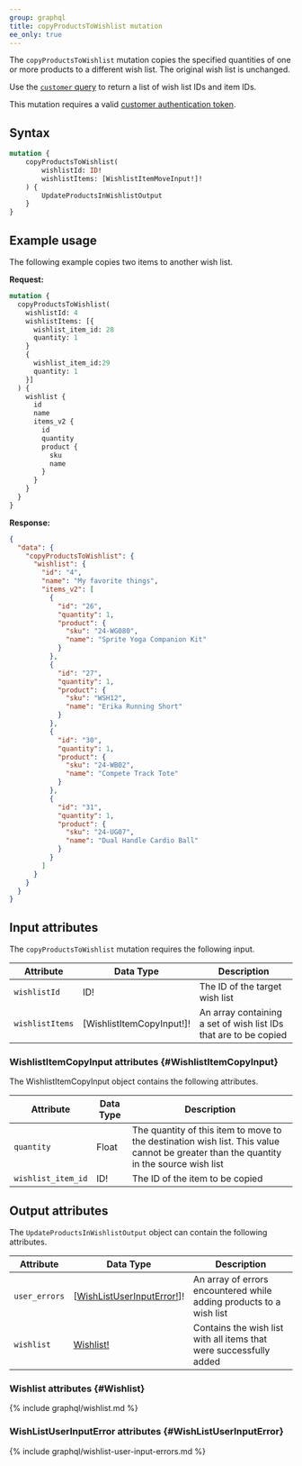 ```yaml
---
group: graphql
title: copyProductsToWishlist mutation
ee_only: true
---
```


The `copyProductsToWishlist` mutation copies the specified quantities of one or more products to a different wish list. The original wish list is unchanged.

Use the [`customer` query]({{page.baseurl}}/graphql/queries/customer.html) to return a list of wish list IDs and item IDs.

This mutation requires a valid [customer authentication token]({{page.baseurl}}/graphql/mutations/generate-customer-token.html).

## Syntax

```graphql
mutation {
    copyProductsToWishlist(
        wishlistId: ID!
        wishlistItems: [WishlistItemMoveInput!]!
    ) {
        UpdateProductsInWishlistOutput
    }
}
```

## Example usage

The following example copies two items to another wish list.

**Request:**

``` graphql
mutation {
  copyProductsToWishlist(
    wishlistId: 4
    wishlistItems: [{
      wishlist_item_id: 28
      quantity: 1
    }
    {
      wishlist_item_id:29
      quantity: 1
    }]
  ) {
    wishlist {
      id
      name
      items_v2 {
        id
        quantity
        product {
          sku
          name
        }
      }
    }
  }
}
```

**Response:**

```json
{
  "data": {
    "copyProductsToWishlist": {
      "wishlist": {
        "id": "4",
        "name": "My favorite things",
        "items_v2": [
          {
            "id": "26",
            "quantity": 1,
            "product": {
              "sku": "24-WG080",
              "name": "Sprite Yoga Companion Kit"
            }
          },
          {
            "id": "27",
            "quantity": 1,
            "product": {
              "sku": "WSH12",
              "name": "Erika Running Short"
            }
          },
          {
            "id": "30",
            "quantity": 1,
            "product": {
              "sku": "24-WB02",
              "name": "Compete Track Tote"
            }
          },
          {
            "id": "31",
            "quantity": 1,
            "product": {
              "sku": "24-UG07",
              "name": "Dual Handle Cardio Ball"
            }
          }
        ]
      }
    }
  }
}
```

## Input attributes

The `copyProductsToWishlist` mutation requires the following input.

Attribute |  Data Type | Description
--- | --- | ---
`wishlistId` | ID! | The ID of the target wish list
`wishlistItems` | [WishlistItemCopyInput!]! | An array containing a set of wish list IDs that are to be copied

### WishlistItemCopyInput attributes {#WishlistItemCopyInput}

The WishlistItemCopyInput object contains the following attributes.

Attribute |  Data Type | Description
--- | --- | ---
`quantity` | Float | The quantity of this item to move to the destination wish list. This value cannot be greater than the quantity in the source wish list
`wishlist_item_id` | ID! | The ID of the item to be copied

## Output attributes

The `UpdateProductsInWishlistOutput` object can contain the following attributes.

Attribute |  Data Type | Description
--- | --- | ---
`user_errors` | [[WishListUserInputError!](#WishListUserInputError)]! | An array of errors encountered while adding products to a wish list
`wishlist` | [Wishlist!](#Wishlist) | Contains the wish list with all items that were successfully added

### Wishlist attributes {#Wishlist}

{% include graphql/wishlist.md %}

### WishListUserInputError attributes {#WishListUserInputError}

{% include graphql/wishlist-user-input-errors.md %}
